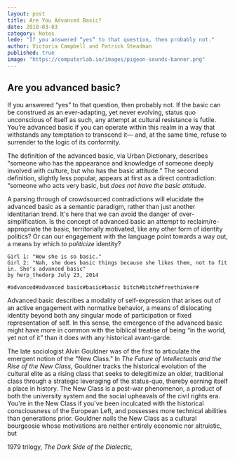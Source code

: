 ```yaml
---
layout: post
title: Are You Advanced Basic? 
date: 2018-03-03
category: Notes
lede: "If you answered “yes” to that question, then probably not."
author: Victoria Campbell and Patrick Steadman
published: true
image: "https://computerlab.io/images/pigeon-sounds-banner.png"
---
```


## Are you advanced basic? 

If you answered “yes” to that question, then probably not. If the basic can be construed as an ever-adapting, yet never evolving, status quo unconscious of itself as such, any attempt at cultural resistance is futile. You’re advanced basic if you can operate within this realm in a way that withstands any temptation to transcend it— and, at the same time, refuse to surrender to the logic of its conformity. 

The definition of the advanced basic, via Urban Dictionary, describes “someone who has the appearance and knowledge of someone deeply involved with culture, but who has the basic attitude.” The second definition, slightly less popular, appears at first as a direct contradiction: “someone who acts very basic, but *does not have the basic attitude.* 

A parsing through of crowdsourced contradictions will elucidate the advanced basic as a semantic paradigm, rather than just another identitarian trend. It's here that we can avoid the danger of over-simplification. Is the concept of advanced basic an attempt to reclaim/re-appropriate the basic, territorially motivated, like any other form of identity politics? Or can our engagement with the language point towards a way out, a means by which to *politicize* identity? 

```
Girl 1: "Wow she is so basic." 
Girl 2: "Nah, she does basic things because she likes them, not to fit in. She's advanced basic"
by herp_thederp July 23, 2014

#advanced#advanced basic#basic#basic bitch#bitch#freethinker#
```

Advanced basic describes a modality of self-expression that arises out of an active engagement with normative behavior, a means of dislocating identity beyond both any singular mode of participation or fixed representation of self. In this sense, the emergence of the advanced basic might have more in common with the biblical treatise of being “in the world, yet not of it” than it does with any historical avant-garde. 

The late sociologist Alvin Gouldner was of the first to articulate the emergent notion of the "New Class." In *The Future of Intellectuals and the Rise of the New Class,* Gouldner tracks the historical evolution of the cultural elite as a rising class that seeks to delegitimize an older, traditional class through a strategic leveraging of the status-quo, thereby earning itself a place in history. The New Class is a post-war phenomenon, a product of both the university system and the social upheavals of the civil rights era. You're in the New Class if you've been inculcated with the historical consciousness of the European Left, and possesses more technical abilities than generations prior. Gouldner nails the New Class as a cultural bourgeosie whose motivations are neither entirely economic nor altruistic, but 

1979 trilogy, *The Dark Side of the Dialectic,* 
